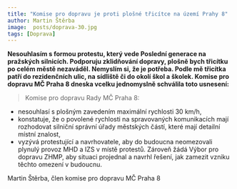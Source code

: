 ```yaml
---
title: "Komise pro dopravu je proti plošné třicítce na území Prahy 8"
author: Martin Štěrba
image:  posts/doprava-30.jpg
tags: [Doprava]
---
```


**Nesouhlasím s formou protestu, který vede Poslední generace na pražských silnicích. Podporuju zklidňování dopravy, plošně bych třicítku po celém městě nezaváděl. Nemyslím si, že je potřeba. Podle mě třicítka patří do rezidenčních ulic, na sídliště či do okolí škol a školek. Komise pro dopravu MČ Praha 8 dneska vcelku jednomyslně schválila toto usnesení:**

>Komise pro dopravu Rady MČ Praha 8:
- nesouhlasí s plošným zavedením maximální rychlosti 30 km/h,
- konstatuje, že o povolené rychlosti na spravovaných komunikacích mají rozhodovat silniční správní úřady městských částí, které mají detailní místní znalost,
- vyzývá protestující a navrhovatele, aby do budoucna neomezovali plynulý provoz MHD a IZS v místě protestů. Zároveň žádá Výbor pro dopravu ZHMP, aby situaci projednal a navrhl řešení, jak zamezit vzniku těchto omezení v budoucnu.

Martin Štěrba, člen komise pro dopravu MČ Praha 8